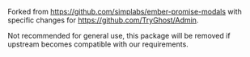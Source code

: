 Forked from https://github.com/simplabs/ember-promise-modals with specific changes for https://github.com/TryGhost/Admin.

Not recommended for general use, this package will be removed if upstream becomes compatible with our requirements.
